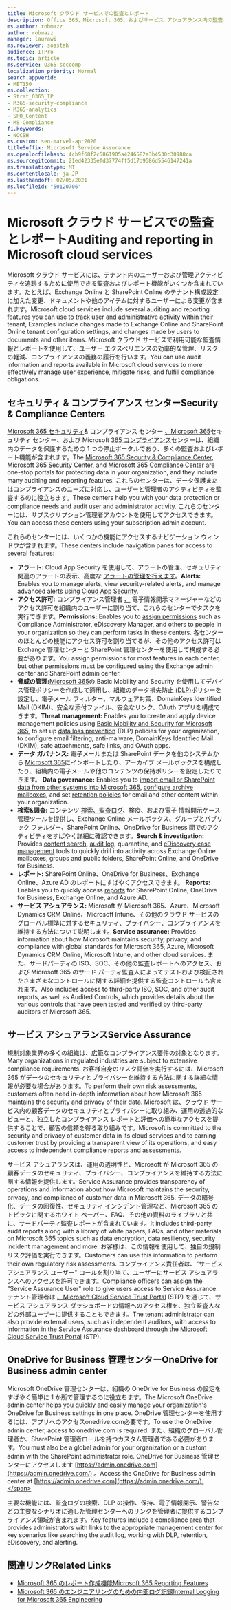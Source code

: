 ```yaml
---
title: Microsoft クラウド サービスでの監査とレポート
description: Office 365、Microsoft 365、およびサービス アシュアランス内の監査およびレポート機能の概要。
ms.author: robmazz
author: robmazz
manager: laurawi
ms.reviewer: sosstah
audience: ITPro
ms.topic: article
ms.service: O365-seccomp
localization_priority: Normal
search.appverid:
- MET150
ms.collection:
- Strat_O365_IP
- M365-security-compliance
- M365-analytics
- SPO_Content
- MS-Compliance
f1.keywords:
- NOCSH
ms.custom: seo-marvel-apr2020
titleSuffix: Microsoft Service Assurance
ms.openlocfilehash: 4cb9f68f2c5861905a4246582a3b4530c30988ca
ms.sourcegitcommit: 21ed42335efd37774ff5d17d9586d5546147241a
ms.translationtype: MT
ms.contentlocale: ja-JP
ms.lasthandoff: 02/05/2021
ms.locfileid: "50120706"
---
```

# <a name="auditing-and-reporting-in-microsoft-cloud-services"></a><span data-ttu-id="f5f35-103">Microsoft クラウド サービスでの監査とレポート</span><span class="sxs-lookup"><span data-stu-id="f5f35-103">Auditing and reporting in Microsoft cloud services</span></span>

<span data-ttu-id="f5f35-104">Microsoft クラウド サービスには、テナント内のユーザーおよび管理アクティビティを追跡するために使用できる監査およびレポート機能がいくつか含まれています。たとえば、Exchange Online と SharePoint Online のテナント構成設定に加えた変更、ドキュメントや他のアイテムに対するユーザーによる変更が含まれます。</span><span class="sxs-lookup"><span data-stu-id="f5f35-104">Microsoft cloud services include several auditing and reporting features you can use to track user and administrative activity within their tenant, Examples include changes made to Exchange Online and SharePoint Online tenant configuration settings, and changes made by users to documents and other items.</span></span> <span data-ttu-id="f5f35-105">Microsoft クラウド サービスで利用可能な監査情報とレポートを使用して、ユーザー エクスペリエンスの効率的な管理、リスクの軽減、コンプライアンスの義務の履行を行います。</span><span class="sxs-lookup"><span data-stu-id="f5f35-105">You can use audit information and reports available in Microsoft cloud services to more effectively manage user experience, mitigate risks, and fulfill compliance obligations.</span></span>

## <a name="security--compliance-centers"></a><span data-ttu-id="f5f35-106">セキュリティ & コンプライアンス センター</span><span class="sxs-lookup"><span data-stu-id="f5f35-106">Security & Compliance Centers</span></span>

<span data-ttu-id="f5f35-107">[Microsoft 365 セキュリティ](https://protection.office.com)& コンプライアンス センター [、Microsoft 365](https://security.microsoft.com)セキュリティ センター、および Microsoft [365 コンプライアンス](https://compliance.microsoft.com)センターは、組織内のデータを保護するための 1 つの停止ポータルであり、多くの監査およびレポート機能が含まれます。</span><span class="sxs-lookup"><span data-stu-id="f5f35-107">The [Microsoft 365 Security & Compliance Center](https://protection.office.com), [Microsoft 365 Security Center](https://security.microsoft.com), and [Microsoft 365 Compliance Center](https://compliance.microsoft.com) are one-stop portals for protecting data in your organization, and they include many auditing and reporting features.</span></span> <span data-ttu-id="f5f35-108">これらのセンターは、データ保護またはコンプライアンスのニーズに対応し、ユーザーと管理者のアクティビティを監査するのに役立ちます。</span><span class="sxs-lookup"><span data-stu-id="f5f35-108">These centers help you with your data protection or compliance needs and audit user and administrator activity.</span></span> <span data-ttu-id="f5f35-109">これらのセンターには、サブスクリプション管理者アカウントを使用してアクセスできます。</span><span class="sxs-lookup"><span data-stu-id="f5f35-109">You can access these centers using your subscription admin account.</span></span>

<span data-ttu-id="f5f35-110">これらのセンターには、いくつかの機能にアクセスするナビゲーション ウィンドウが含まれます。</span><span class="sxs-lookup"><span data-stu-id="f5f35-110">These centers include navigation panes for access to several features:</span></span>

- <span data-ttu-id="f5f35-111">**アラート:** Cloud App Security を使用して、アラートの管理、セキュリティ関連のアラートの表示、高度な [アラートの管理を行えます](/cloud-app-security/what-is-cloud-app-security)。</span><span class="sxs-lookup"><span data-stu-id="f5f35-111">**Alerts:** Enables you to manage alerts, view security-related alerts, and manage advanced alerts using [Cloud App Security](/cloud-app-security/what-is-cloud-app-security).</span></span>
- <span data-ttu-id="f5f35-112">**アクセス許可:** コンプライアンス管理者 [、](/microsoft-365/security/office-365-security/grant-access-to-the-security-and-compliance-center) 電子情報開示マネージャーなどのアクセス許可を組織内のユーザーに割り当て、これらのセンターでタスクを実行できます。</span><span class="sxs-lookup"><span data-stu-id="f5f35-112">**Permissions:** Enables you to [assign permissions](/microsoft-365/security/office-365-security/grant-access-to-the-security-and-compliance-center) such as Compliance Administrator, eDiscovery Manager, and others to people in your organization so they can perform tasks in these centers.</span></span> <span data-ttu-id="f5f35-113">各センターのほとんどの機能にアクセス許可を割り当てるが、その他のアクセス許可は Exchange 管理センターと SharePoint 管理センターを使用して構成する必要があります。</span><span class="sxs-lookup"><span data-stu-id="f5f35-113">You assign permissions for most features in each center, but other permissions must be configured using the Exchange admin center and SharePoint admin center.</span></span>
- <span data-ttu-id="f5f35-114">**脅威の管理:**[Microsoft 365](https://support.microsoft.com/office/overview-of-basic-mobility-and-security-for-microsoft-365-faa7d8e5-645d-4d59-839c-c8d4c1869e4a)の Basic Mobility and Security を使用してデバイス管理ポリシーを作成して適用し、組織のデータ損失防止 [(DLP)](/microsoft-365/compliance/data-loss-prevention-policies)ポリシーを設定し、電子メール フィルター、マルウェア対策、DomainKeys Identified Mail (DKIM)、安全な添付ファイル、安全なリンク、OAuth アプリを構成できます。</span><span class="sxs-lookup"><span data-stu-id="f5f35-114">**Threat management:** Enables you to create and apply device management policies using [Basic Mobility and Security for Microsoft 365](https://support.microsoft.com/office/overview-of-basic-mobility-and-security-for-microsoft-365-faa7d8e5-645d-4d59-839c-c8d4c1869e4a), to set up [data loss prevention](/microsoft-365/compliance/data-loss-prevention-policies) (DLP) policies for your organization, to configure email filtering, anti-malware, DomainKeys Identified Mail (DKIM), safe attachments, safe links, and OAuth apps.</span></span>
- <span data-ttu-id="f5f35-115">**データ ガバナンス:** 電子メールまたは SharePoint データを他のシステムから [Microsoft 365](https://support.office.com/article/Import-PST-files-or-SharePoint-data-to-Office-365-ba688e0a-0fcb-4bd7-8e57-2b669564ea84)にインポートしたり、アーカイブ [](/microsoft-365/compliance/retention-policies)メールボックスを構成したり、組織内の電子メールや他のコンテンツの保持ポリシーを設定したりできます。 [](https://support.office.com/article/Enable-archive-mailboxes-in-the-Office-365-Security-Compliance-Center-268a109e-7843-405b-bb3d-b9393b2342ce)</span><span class="sxs-lookup"><span data-stu-id="f5f35-115">**Data governance:** Enables you to [import email or SharePoint data from other systems into Microsoft 365](https://support.office.com/article/Import-PST-files-or-SharePoint-data-to-Office-365-ba688e0a-0fcb-4bd7-8e57-2b669564ea84), [configure archive mailboxes](https://support.office.com/article/Enable-archive-mailboxes-in-the-Office-365-Security-Compliance-Center-268a109e-7843-405b-bb3d-b9393b2342ce), and set [retention policies](/microsoft-365/compliance/retention-policies) for email and other content within your organization.</span></span>
- <span data-ttu-id="f5f35-116">**検索&調査:** コンテンツ [検索、](https://support.office.com/article/Run-a-Content-Search-in-the-Office-365-Security-Compliance-Center-61852fd9-fe8a-4880-a339-cb19ed3bff4a)[監査ログ](https://support.office.com/article/Search-the-audit-log-in-the-Office-365-Security-Compliance-Center-0d4d0f35-390b-4518-800e-0c7ec95e946c)、検疫、および電子 [](https://support.office.com/article/Manage-eDiscovery-cases-in-the-Office-365-Security-Compliance-Center-edea80d6-20a7-40fb-b8c4-5e8c8395f6da)情報開示ケース管理ツールを提供し、Exchange Online メールボックス、グループとパブリック フォルダー、SharePoint Online、OneDrive for Business 間でのアクティビティをすばやく詳細に確認できます。</span><span class="sxs-lookup"><span data-stu-id="f5f35-116">**Search & investigation:** Provides [content search](https://support.office.com/article/Run-a-Content-Search-in-the-Office-365-Security-Compliance-Center-61852fd9-fe8a-4880-a339-cb19ed3bff4a), [audit log](https://support.office.com/article/Search-the-audit-log-in-the-Office-365-Security-Compliance-Center-0d4d0f35-390b-4518-800e-0c7ec95e946c), quarantine, and [eDiscovery case management](https://support.office.com/article/Manage-eDiscovery-cases-in-the-Office-365-Security-Compliance-Center-edea80d6-20a7-40fb-b8c4-5e8c8395f6da) tools to quickly drill into activity across Exchange Online mailboxes, groups and public folders, SharePoint Online, and OneDrive for Business.</span></span>
- <span data-ttu-id="f5f35-117">**レポート:** SharePoint Online、OneDrive for Business、Exchange Online、Azure AD のレポートにすばやくアクセスできます。 [](https://support.office.com/article/Reports-in-the-Office-365-Security-Compliance-Center-7acd33ce-1ec8-49fb-b625-43bac7b58c5a)</span><span class="sxs-lookup"><span data-stu-id="f5f35-117">**Reports:** Enables you to quickly access [reports](https://support.office.com/article/Reports-in-the-Office-365-Security-Compliance-Center-7acd33ce-1ec8-49fb-b625-43bac7b58c5a) for SharePoint Online, OneDrive for Business, Exchange Online, and Azure AD.</span></span>
- <span data-ttu-id="f5f35-118">**サービス アシュアランス:** Microsoft が Microsoft 365、Azure、Microsoft Dynamics CRM Online、Microsoft Intune、その他のクラウド サービスのグローバル標準に対するセキュリティ、プライバシー、コンプライアンスを維持する方法について説明します。</span><span class="sxs-lookup"><span data-stu-id="f5f35-118">**Service assurance:** Provides information about how Microsoft maintains security, privacy, and compliance with global standards for Microsoft 365, Azure, Microsoft Dynamics CRM Online, Microsoft Intune, and other cloud services.</span></span> <span data-ttu-id="f5f35-119">また、サードパーティの ISO、SOC、その他の監査レポートへのアクセス、および Microsoft 365 のサード パーティ監査人によってテストおよび検証されたさまざまなコントロールに関する詳細を提供する監査コントロールも含まれます。</span><span class="sxs-lookup"><span data-stu-id="f5f35-119">Also includes access to third-party ISO, SOC, and other audit reports, as well as Audited Controls, which provides details about the various controls that have been tested and verified by third-party auditors of Microsoft 365.</span></span>

## <a name="service-assurance"></a><span data-ttu-id="f5f35-120">サービス アシュアランス</span><span class="sxs-lookup"><span data-stu-id="f5f35-120">Service Assurance</span></span>

<span data-ttu-id="f5f35-121">規制対象業界の多くの組織は、広範なコンプライアンス要件の対象となります。</span><span class="sxs-lookup"><span data-stu-id="f5f35-121">Many organizations in regulated industries are subject to extensive compliance requirements.</span></span> <span data-ttu-id="f5f35-122">お客様自身のリスク評価を実行するには、Microsoft 365 がデータのセキュリティとプライバシーを維持する方法に関する詳細な情報が必要な場合があります。</span><span class="sxs-lookup"><span data-stu-id="f5f35-122">To perform their own risk assessments, customers often need in-depth information about how Microsoft 365 maintains the security and privacy of their data.</span></span> <span data-ttu-id="f5f35-123">Microsoft は、クラウド サービス内の顧客データのセキュリティとプライバシーに取り組み、運用の透過的なビューと、独立したコンプライアンス レポートと評価への簡単なアクセスを提供することで、顧客の信頼を得る取り組みです。</span><span class="sxs-lookup"><span data-stu-id="f5f35-123">Microsoft is committed to the security and privacy of customer data in its cloud services and to earning customer trust by providing a transparent view of its operations, and easy access to independent compliance reports and assessments.</span></span>

<span data-ttu-id="f5f35-124">サービス アシュアランスは、運用の透明性と、Microsoft が Microsoft 365 の顧客データのセキュリティ、プライバシー、コンプライアンスを維持する方法に関する情報を提供します。</span><span class="sxs-lookup"><span data-stu-id="f5f35-124">Service Assurance provides transparency of operations and information about how Microsoft maintains the security, privacy, and compliance of customer data in Microsoft 365.</span></span> <span data-ttu-id="f5f35-125">データの暗号化、データの回復性、セキュリティ インシデント管理など、Microsoft 365 のトピックに関するホワイト ペーパー、FAQ、その他の資料のライブラリと共に、サードパーティ監査レポートが含まれています。</span><span class="sxs-lookup"><span data-stu-id="f5f35-125">It includes third-party audit reports along with a library of white papers, FAQs, and other materials on Microsoft 365 topics such as data encryption, data resiliency, security incident management and more.</span></span> <span data-ttu-id="f5f35-126">お客様は、この情報を使用して、独自の規制リスク評価を実行できます。</span><span class="sxs-lookup"><span data-stu-id="f5f35-126">Customers can use this information to perform their own regulatory risk assessments.</span></span> <span data-ttu-id="f5f35-127">コンプライアンス責任者は、"サービス アシュアランス ユーザー" ロールを割り当て、ユーザーにサービス アシュアランスへのアクセスを許可できます。</span><span class="sxs-lookup"><span data-stu-id="f5f35-127">Compliance officers can assign the "Service Assurance User" role to give users access to Service Assurance.</span></span> <span data-ttu-id="f5f35-128">テナント管理者は [、Microsoft Cloud Service Trust Portal](https://aka.ms/STP) (STP) を通じて、サービス アシュアランス ダッシュボードの情報へのアクセス権を、独立監査人などの外部ユーザーに提供することもできます。</span><span class="sxs-lookup"><span data-stu-id="f5f35-128">The tenant administrator can also provide external users, such as independent auditors, with access to information in the Service Assurance dashboard through the [Microsoft Cloud Service Trust Portal](https://aka.ms/STP) (STP).</span></span>

## <a name="onedrive-for-business-admin-center"></a><span data-ttu-id="f5f35-129">OneDrive for Business 管理センター</span><span class="sxs-lookup"><span data-stu-id="f5f35-129">OneDrive for Business admin center</span></span>

<span data-ttu-id="f5f35-130">Microsoft OneDrive 管理センターは、組織の OneDrive for Business の設定をすばやく簡単に 1 か所で管理するのに役立ちます。</span><span class="sxs-lookup"><span data-stu-id="f5f35-130">The Microsoft OneDrive admin center helps you quickly and easily manage your organization's OneDrive for Business settings in one place.</span></span> <span data-ttu-id="f5f35-131">OneDrive 管理センターを使用するには、アプリへのアクセスonedrive.com必要です。</span><span class="sxs-lookup"><span data-stu-id="f5f35-131">To use the OneDrive admin center, access to onedrive.com is required.</span></span> <span data-ttu-id="f5f35-132">また、組織のグローバル管理者か、SharePoint 管理者ロールを持つカスタム管理者である必要があります。</span><span class="sxs-lookup"><span data-stu-id="f5f35-132">You must also be a global admin for your organization or a custom admin with the SharePoint administrator role.</span></span> <span data-ttu-id="f5f35-133">OneDrive for Business 管理センターにアクセスします [https://admin.onedrive.com](https://admin.onedrive.com/) 。</span><span class="sxs-lookup"><span data-stu-id="f5f35-133">Access the OneDrive for Business admin center at [https://admin.onedrive.com](https://admin.onedrive.com/).</span></span>

<span data-ttu-id="f5f35-134">主要な機能には、監査ログの検索、DLP の操作、保持、電子情報開示、警告などの主要なシナリオに適した管理センターへのリンクを管理者に提供するコンプライアンス領域が含まれます。</span><span class="sxs-lookup"><span data-stu-id="f5f35-134">Key features include a compliance area that provides administrators with links to the appropriate management center for key scenarios like searching the audit log, working with DLP, retention, eDiscovery, and alerting.</span></span>

## <a name="related-links"></a><span data-ttu-id="f5f35-135">関連リンク</span><span class="sxs-lookup"><span data-stu-id="f5f35-135">Related Links</span></span>

- [<span data-ttu-id="f5f35-136">Microsoft 365 のレポート作成機能</span><span class="sxs-lookup"><span data-stu-id="f5f35-136">Microsoft 365 Reporting Features</span></span>](assurance-reporting-features.md)
- [<span data-ttu-id="f5f35-137">Microsoft 365 のエンジニアリングのための内部ログ記録</span><span class="sxs-lookup"><span data-stu-id="f5f35-137">Internal Logging for Microsoft 365 Engineering</span></span>](assurance-internal-logging.md)
